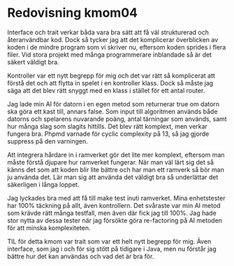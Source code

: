 ---
---
Redovisning kmom04
=========================

Interface och trait verkar båda vara bra sätt att få väl strukturerad och återanvändbar kod. Dock så tycker jag att det komplicerar överblicken av koden i de mindre program som vi skriver nu, eftersom koden sprides i flera filer. Vid stora projekt med många programmerare inblandade så är det säkert väldigt bra.

Kontroller var ett nytt begrepp för mig och det var rätt så komplicerat att förstå det och att flytta in spelet i en kontroller klass. Dock så måste jag säga att det blev rätt snyggt med en klass i stället för ett antal router.  

Jag lade min AI för datorn i en egen metod som returnerar true om datorn ska göra ett kast till, annars false. Som input till algoritmen används både datorns och spelarens nuvarande poäng, antal tärningar som används, samt hur många slag som slagits hittills. Det blev rätt komplext, men verkar fungera bra. Phpmd varnade för cyclic complexity på 13, så jag gjorde suppress på den varningen.

Att integrera hårdare in i ramverket gör det lite mer komplext, eftersom man måste förstå djupare hur ramverket fungerar. När man väl lärt sig det så känns det som att koden blir lite bättre och har man ett ramverk så bör man ju använda det. Lär man sig att använda det väldigt bra så underlättar det säkerligen i långa loppet.

Jag lyckades bra med att få till make test inuti ramverket. Mina enhetstester har 100% täckning på allt, även kontrollern. Det svåraste var min AI metod som krävde rätt många testfall, men även där fick jag till 100%. Jag hade stor nytta av dessa tester när jag försökte göra re-factoring på AI metoden för att minska komplexiteten.

TIL för detta kmom var trait som var ett helt nytt begrepp för mig. Även interface, som jag i och för sig stött på tidigare i Java, men nu förstår jag bättre hur det kan användas och vad det är bra för.
